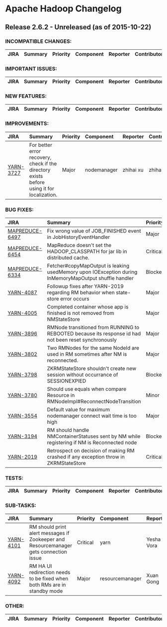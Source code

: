 
<!---
# Licensed to the Apache Software Foundation (ASF) under one
# or more contributor license agreements.  See the NOTICE file
# distributed with this work for additional information
# regarding copyright ownership.  The ASF licenses this file
# to you under the Apache License, Version 2.0 (the
# "License"); you may not use this file except in compliance
# with the License.  You may obtain a copy of the License at
#
#     http://www.apache.org/licenses/LICENSE-2.0
#
# Unless required by applicable law or agreed to in writing, software
# distributed under the License is distributed on an "AS IS" BASIS,
# WITHOUT WARRANTIES OR CONDITIONS OF ANY KIND, either express or implied.
# See the License for the specific language governing permissions and
# limitations under the License.
-->
# Apache Hadoop Changelog

## Release 2.6.2 - Unreleased (as of 2015-10-22)

### INCOMPATIBLE CHANGES:

| JIRA | Summary | Priority | Component | Reporter | Contributor |
|:---- |:---- | :--- |:---- |:---- |:---- |


### IMPORTANT ISSUES:

| JIRA | Summary | Priority | Component | Reporter | Contributor |
|:---- |:---- | :--- |:---- |:---- |:---- |


### NEW FEATURES:

| JIRA | Summary | Priority | Component | Reporter | Contributor |
|:---- |:---- | :--- |:---- |:---- |:---- |


### IMPROVEMENTS:

| JIRA | Summary | Priority | Component | Reporter | Contributor |
|:---- |:---- | :--- |:---- |:---- |:---- |
| [YARN-3727](https://issues.apache.org/jira/browse/YARN-3727) | For better error recovery, check if the directory exists before using it for localization. |  Major | nodemanager | zhihai xu | zhihai xu |


### BUG FIXES:

| JIRA | Summary | Priority | Component | Reporter | Contributor |
|:---- |:---- | :--- |:---- |:---- |:---- |
| [MAPREDUCE-6497](https://issues.apache.org/jira/browse/MAPREDUCE-6497) | Fix wrong value of JOB\_FINISHED event in JobHistoryEventHandler |  Major | . | Shinichi Yamashita | Shinichi Yamashita |
| [MAPREDUCE-6454](https://issues.apache.org/jira/browse/MAPREDUCE-6454) | MapReduce doesn't set the HADOOP\_CLASSPATH for jar lib in distributed cache. |  Critical | . | Junping Du | Junping Du |
| [MAPREDUCE-6334](https://issues.apache.org/jira/browse/MAPREDUCE-6334) | Fetcher#copyMapOutput is leaking usedMemory upon IOException during InMemoryMapOutput shuffle handler |  Blocker | . | Eric Payne | Eric Payne |
| [YARN-4087](https://issues.apache.org/jira/browse/YARN-4087) | Followup fixes after YARN-2019 regarding RM behavior when state-store error occurs |  Major | . | Jian He | Jian He |
| [YARN-4005](https://issues.apache.org/jira/browse/YARN-4005) | Completed container whose app is finished is not removed from NMStateStore |  Major | . | Jun Gong | Jun Gong |
| [YARN-3896](https://issues.apache.org/jira/browse/YARN-3896) | RMNode transitioned from RUNNING to REBOOTED because its response id had not been reset synchronously |  Major | resourcemanager | Jun Gong | Jun Gong |
| [YARN-3802](https://issues.apache.org/jira/browse/YARN-3802) | Two RMNodes for the same NodeId are used in RM sometimes after NM is reconnected. |  Major | resourcemanager | zhihai xu | zhihai xu |
| [YARN-3798](https://issues.apache.org/jira/browse/YARN-3798) | ZKRMStateStore shouldn't create new session without occurrance of SESSIONEXPIED |  Blocker | resourcemanager | Bibin A Chundatt | Varun Saxena |
| [YARN-3780](https://issues.apache.org/jira/browse/YARN-3780) | Should use equals when compare Resource in RMNodeImpl#ReconnectNodeTransition |  Minor | resourcemanager | zhihai xu | zhihai xu |
| [YARN-3554](https://issues.apache.org/jira/browse/YARN-3554) | Default value for maximum nodemanager connect wait time is too high |  Major | . | Jason Lowe | Naganarasimha G R |
| [YARN-3194](https://issues.apache.org/jira/browse/YARN-3194) | RM should handle NMContainerStatuses sent by NM while registering if NM is Reconnected node |  Blocker | resourcemanager | Rohith Sharma K S | Rohith Sharma K S |
| [YARN-2019](https://issues.apache.org/jira/browse/YARN-2019) | Retrospect on decision of making RM crashed if any exception throw in ZKRMStateStore |  Critical | . | Junping Du | Jian He |


### TESTS:

| JIRA | Summary | Priority | Component | Reporter | Contributor |
|:---- |:---- | :--- |:---- |:---- |:---- |


### SUB-TASKS:

| JIRA | Summary | Priority | Component | Reporter | Contributor |
|:---- |:---- | :--- |:---- |:---- |:---- |
| [YARN-4101](https://issues.apache.org/jira/browse/YARN-4101) | RM should print alert messages if Zookeeper and Resourcemanager gets connection issue |  Critical | yarn | Yesha Vora | Xuan Gong |
| [YARN-4092](https://issues.apache.org/jira/browse/YARN-4092) | RM HA UI redirection needs to be fixed when both RMs are in standby mode |  Major | resourcemanager | Xuan Gong | Xuan Gong |


### OTHER:

| JIRA | Summary | Priority | Component | Reporter | Contributor |
|:---- |:---- | :--- |:---- |:---- |:---- |


